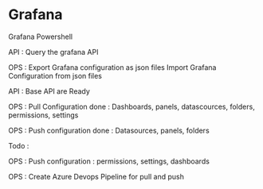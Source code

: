 # Grafana
Grafana Powershell

API : Query the grafana API

OPS : Export Grafana configuration as json files
      Import Grafana Configuration from json files

API : Base API are Ready

OPS : Pull Configuration done : Dashboards, panels, datascources, folders, permissions, settings

OPS : Push configuration done : Datasources, panels, folders

Todo :

OPS : Push configuration : permissions, settings, dashboards

OPS : Create Azure Devops Pipeline for pull and push
